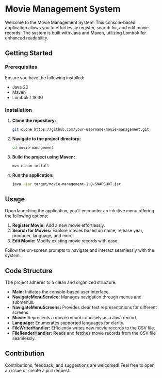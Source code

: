 # Movie Management System

Welcome to the Movie Management System! This console-based application allows you to effortlessly register, search for, and edit movie records. The system is built with Java and Maven, utilizing Lombok for enhanced readability.

## Getting Started

### Prerequisites

Ensure you have the following installed:

- Java 20
- Maven
- Lombok 1.18.30

### Installation

1. **Clone the repository:**

   ```bash
   git clone https://github.com/your-username/movie-management.git
   ```

2. **Navigate to the project directory:**

   ```bash
   cd movie-management
   ```

3. **Build the project using Maven:**

   ```bash
   mvn clean install
   ```

4. **Run the application:**

   ```bash
   java -jar target/movie-management-1.0-SNAPSHOT.jar
   ```

## Usage

Upon launching the application, you'll encounter an intuitive menu offering the following options:

1. **Register Movie:** Add a new movie effortlessly.
2. **Search for Movies:** Explore movies based on name, release year, producer, language, and more.
3. **Edit Movie:** Modify existing movie records with ease.

Follow the on-screen prompts to navigate and interact seamlessly with the system.

## Code Structure

The project adheres to a clean and organized structure:

- **Main:** Initiates the console-based user interface.
- **NavigateMenuService:** Manages navigation through menus and submenus.
- **NavigateMenuScreens:** Provides clear text representations for different screens.
- **Movie:** Represents a movie record concisely as a Java record.
- **Language:** Enumerates supported languages for clarity.
- **FileWriterHandler:** Efficiently writes new movie records to the CSV file.
- **FileReaderHandler:** Reads and fetches movie records from the CSV file seamlessly.

## Contribution

Contributions, feedback, and suggestions are welcomed! Feel free to open an issue or create a pull request.
